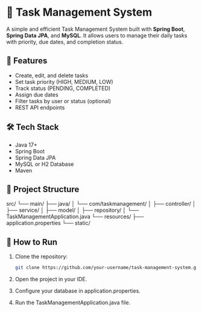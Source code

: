 # 📝 Task Management System

A simple and efficient Task Management System built with **Spring Boot**, **Spring Data JPA**, and **MySQL**. It allows users to manage their daily tasks with priority, due dates, and completion status.

## 🚀 Features

- Create, edit, and delete tasks
- Set task priority (HIGH, MEDIUM, LOW)
- Track status (PENDING, COMPLETED)
- Assign due dates
- Filter tasks by user or status (optional)
- REST API endpoints

## 🛠️ Tech Stack

- Java 17+
- Spring Boot
- Spring Data JPA
- MySQL or H2 Database
- Maven

## 📂 Project Structure
src/
└── main/
├── java/
│ └── com/taskmanagement/
│ ├── controller/
│ ├── service/
│ ├── model/
│ ├── repository/
│ └── TaskManagementApplication.java
└── resources/
├── application.properties
└── static/


## 🔧 How to Run

1. Clone the repository:
   ```bash
   git clone https://github.com/your-username/task-management-system.git
   
2. Open the project in your IDE.

3. Configure your database in application.properties.

4. Run the TaskManagementApplication.java file.
